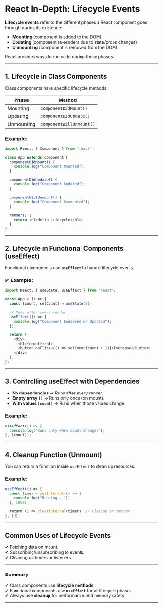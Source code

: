 # React In-Depth: Lifecycle Events

**Lifecycle events** refer to the different phases a React component goes through during its existence:

- **Mounting** (component is added to the DOM)
- **Updating** (component re-renders due to state/props changes)
- **Unmounting** (component is removed from the DOM)

React provides ways to run code during these phases.

---

## **1. Lifecycle in Class Components**

Class components have specific lifecycle methods:

| Phase      | Method                   |
| ---------- | ------------------------ |
| Mounting   | `componentDidMount()`    |
| Updating   | `componentDidUpdate()`   |
| Unmounting | `componentWillUnmount()` |

### Example:

```javascript
import React, { Component } from "react";

class App extends Component {
  componentDidMount() {
    console.log("Component Mounted");
  }

  componentDidUpdate() {
    console.log("Component Updated");
  }

  componentWillUnmount() {
    console.log("Component Unmounted");
  }

  render() {
    return <h1>Hello Lifecycle</h1>;
  }
}
```

---

## **2. Lifecycle in Functional Components (useEffect)**

Functional components use **`useEffect`** to handle lifecycle events.

### ✅ Example:

```javascript
import React, { useState, useEffect } from "react";

const App = () => {
  const [count, setCount] = useState(0);

  // Runs after every render
  useEffect(() => {
    console.log("Component Rendered or Updated");
  });

  return (
    <div>
      <h1>{count}</h1>
      <button onClick={() => setCount(count + 1)}>Increase</button>
    </div>
  );
};
```

---

## **3. Controlling useEffect with Dependencies**

- **No dependencies** → Runs after every render.
- **Empty array `[]`** → Runs only once (on mount).
- **With values `[count]`** → Runs when those values change.

### Example:

```javascript
useEffect(() => {
  console.log("Runs only when count changes");
}, [count]);
```

---

## **4. Cleanup Function (Unmount)**

You can return a function inside `useEffect` to clean up resources.

### Example:

```javascript
useEffect(() => {
  const timer = setInterval(() => {
    console.log("Running...");
  }, 1000);

  return () => clearInterval(timer); // Cleanup on unmount
}, []);
```

---

## **Common Uses of Lifecycle Events**

✔ Fetching data on mount.  
✔ Subscribing/unsubscribing to events.  
✔ Cleaning up timers or listeners.

---

### Summary

✔ Class components use **lifecycle methods**.  
✔ Functional components use **`useEffect`** for all lifecycle phases.  
✔ Always use **cleanup** for performance and memory safety.

---
